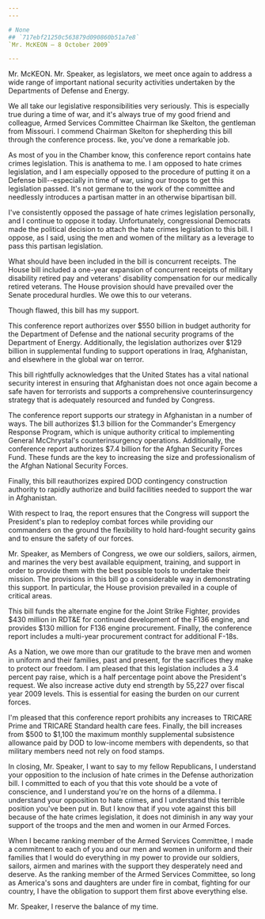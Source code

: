 ```yaml
---
---

# None
## `717ebf21250c563879d090860b51a7e8`
`Mr. McKEON — 8 October 2009`

---
```



Mr. McKEON. Mr. Speaker, as legislators, we meet once again to 
address a wide range of important national security activities 
undertaken by the Departments of Defense and Energy.

We all take our legislative responsibilities very seriously. This is 
especially true during a time of war, and it's always true of my good 
friend and colleague, Armed Services Committee Chairman Ike Skelton, 
the gentleman from Missouri. I commend Chairman Skelton for shepherding 
this bill through the conference process. Ike, you've done a remarkable 
job.

As most of you in the Chamber know, this conference report contains 
hate crimes legislation. This is anathema to me. I am opposed to hate 
crimes legislation, and I am especially opposed to the procedure of 
putting it on a Defense bill--especially in time of war, using our 
troops to get this legislation passed. It's not germane to the work of 
the committee and needlessly introduces a partisan matter in an 
otherwise bipartisan bill.

I've consistently opposed the passage of hate crimes legislation 
personally, and I continue to oppose it today. Unfortunately, 
congressional Democrats made the political decision to attach the hate 
crimes legislation to this bill. I oppose, as I said, using the men and 
women of the military as a leverage to pass this partisan legislation.

What should have been included in the bill is concurrent receipts. 
The House bill included a one-year expansion of concurrent receipts of 
military disability retired pay and veterans' disability compensation 
for our medically retired veterans. The House provision should have 
prevailed over the Senate procedural hurdles. We owe this to our 
veterans.

Though flawed, this bill has my support.

This conference report authorizes over $550 billion in budget 
authority for the Department of Defense and the national security 
programs of the Department of Energy. Additionally, the legislation 
authorizes over $129 billion in supplemental funding to support 
operations in Iraq, Afghanistan, and elsewhere in the global war on 
terror.

This bill rightfully acknowledges that the United States has a vital 
national security interest in ensuring that Afghanistan does not once 
again become a safe haven for terrorists and supports a comprehensive 
counterinsurgency strategy that is adequately resourced and funded by 
Congress.

The conference report supports our strategy in Afghanistan in a 
number of ways. The bill authorizes $1.3 billion for the Commander's 
Emergency Response Program, which is unique authority critical to 
implementing General McChrystal's counterinsurgency operations. 
Additionally, the conference report authorizes $7.4 billion for the 
Afghan Security Forces Fund. These funds are the key to increasing the 
size and professionalism of the Afghan National Security Forces.

Finally, this bill reauthorizes expired DOD contingency construction 
authority to rapidly authorize and build facilities needed to support 
the war in Afghanistan.

With respect to Iraq, the report ensures that the Congress will 
support the President's plan to redeploy combat forces while providing 
our commanders on the ground the flexibility to hold hard-fought 
security gains and to ensure the safety of our forces.

Mr. Speaker, as Members of Congress, we owe our soldiers, sailors, 
airmen, and marines the very best available equipment, training, and 
support in order to provide them with the best possible tools to 
undertake their mission. The provisions in this bill go a considerable 
way in demonstrating this support. In particular, the House provision 
prevailed in a couple of critical areas.

This bill funds the alternate engine for the Joint Strike Fighter, 
provides $430 million in RDT&E for continued development of the F136 
engine, and provides $130 million for F136 engine procurement. Finally, 
the conference report includes a multi-year procurement contract for 
additional F-18s.

As a Nation, we owe more than our gratitude to the brave men and 
women in uniform and their families, past and present, for the 
sacrifices they make to protect our freedom. I am pleased that this 
legislation includes a 3.4 percent pay raise, which is a half 
percentage point above the President's request. We also increase active 
duty end strength by 55,227 over fiscal year 2009 levels. This is 
essential for easing the burden on our current forces.



I'm pleased that this conference report prohibits any increases to 
TRICARE Prime and TRICARE Standard health care fees. Finally, the bill 
increases from $500 to $1,100 the maximum monthly supplemental 
subsistence allowance paid by DOD to low-income members with 
dependents, so that military members need not rely on food stamps.

In closing, Mr. Speaker, I want to say to my fellow Republicans, I 
understand your opposition to the inclusion of hate crimes in the 
Defense authorization bill. I committed to each of you that this vote 
should be a vote of conscience, and I understand you're on the horns of 
a dilemma. I understand your opposition to hate crimes, and I 
understand this terrible position you've been put in. But I know that 
if you vote against this bill because of the hate crimes legislation, 
it does not diminish in any way your support of the troops and the men 
and women in our Armed Forces.

When I became ranking member of the Armed Services Committee, I made 
a commitment to each of you and our men and women in uniform and their 
families that I would do everything in my power to provide our 
soldiers, sailors, airmen and marines with the support they desperately 
need and deserve. As the ranking member of the Armed Services 
Committee, so long as America's sons and daughters are under fire in 
combat, fighting for our country, I have the obligation to support them 
first above everything else.

Mr. Speaker, I reserve the balance of my time.